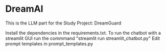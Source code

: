 # DreamAI
This is the LLM part for the Study Project: DreamGuard

Install the dependencies in the requirements.txt.
To run the chatbot with a streamlit GUI run the commmand "streamlit run streamlit_chatbot.py"
Edit prompt templates in prompt_templates.py

